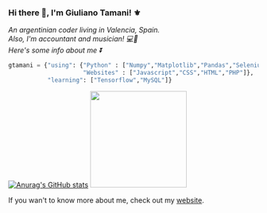 ### Hi there 👋, I'm Giuliano Tamani! ⚜️
<p><em> An argentinian  coder living in Valencia, Spain.   </br>
  Also, I'm accountant and musician! 💻🎵</br>
  Here's some info about me  ⏬</em>
</p>


```python
gtamani = {"using": {"Python" : ["Numpy","Matplotlib","Pandas","Selenium","Tkinter","Scipy","Seaborn","Django"],
                     "Websites" : ["Javascript","CSS","HTML","PHP"]},                      
           "learning": ["Tensorflow","MySQL"]}
```
[![Anurag's GitHub stats](https://github-readme-stats.vercel.app/api?username=gtamani)](https://github.com/anuraghazra/github-readme-stats) <img  src="https://media.giphy.com/media/MT5UUV1d4CXE2A37Dg/giphy.gif" width="194">

If you wan't to know more about me, check out my <a href="http://www.gtamani.com">website</a>.



<!--
**gtamani/gtamani** is a ✨ _special_ ✨ repository because its `README.md` (this file) appears on your GitHub profile.

Here are some ideas to get you started:

- 🔭 I’m currently working on ...
- 🌱 I’m currently learning ...
- 👯 I’m looking to collaborate on ...
- 🤔 I’m looking for help with ...
- 💬 Ask me about ...
- 📫 How to reach me: ...
- 😄 Pronouns: ...
- ⚡ Fun fact: ...
-->
